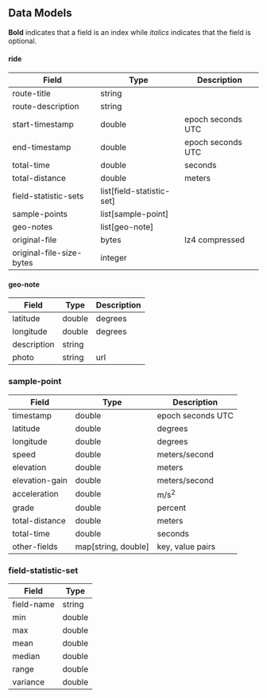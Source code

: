 ## Data Models
**Bold** indicates that a field is an index while *italics* indicates that the field is optional.

#### ride
| Field                    | Type                      | Description       |
|--------------------------|---------------------------|-------------------|
| route-title              | string                    |                   |
| route-description        | string                    |                   |
| start-timestamp          | double                    | epoch seconds UTC | 
| end-timestamp            | double                    | epoch seconds UTC | 
| total-time               | double                    | seconds           |
| total-distance           | double                    | meters            |
| field-statistic-sets     | list[field-statistic-set] |                   |
| sample-points            | list[sample-point]        |                   |
| geo-notes                | list[geo-note]            |                   |
| original-file            | bytes                     | lz4 compressed    |
| original-file-size-bytes | integer                   |                   |

#### geo-note
| Field       | Type      | Description |     
|-------------|-----------|-------------| 
| latitude    | double    | degrees     | 
| longitude   | double    | degrees     | 
| description | string    |             |
| photo       | string    | url         |

### sample-point
| Field          | Type                | Description       |
|----------------|---------------------|-------------------|
| timestamp      | double              | epoch seconds UTC | 
| latitude       | double              | degrees           |
| longitude      | double              | degrees           |
| speed          | double              | meters/second     |
| elevation      | double              | meters            |
| elevation-gain | double              | meters/second     |   
| acceleration   | double              | m/s<sup>2</sup>   |
| grade          | double              | percent           |
| total-distance | double              | meters            |
| total-time     | double              | seconds           |
| other-fields   | map[string, double] | key, value pairs  |

### field-statistic-set
| Field         | Type         |
|---------------|--------------|
| field-name    | string       |
| min           | double       |
| max           | double       |
| mean          | double       |
| median        | double       |
| range         | double       |
| variance      | double       |


<!--
| mode          | list[double] |   
-->

